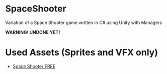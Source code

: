 # SpaceShooter
Variation of a Space Shooter game written in C# using Unity with Managers

**WARNING! UNDONE YET!**

# Used Assets (Sprites and VFX only)
- [Space Shooter FREE](https://assetstore.unity.com/packages/templates/packs/space-shooter-free-107260)
